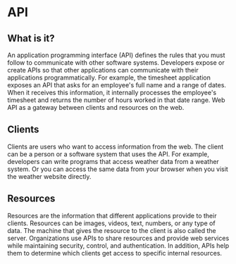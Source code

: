 # API

## What is it?

An application programming interface (API) defines the rules that you must follow to communicate with other software 
systems. Developers expose or create APIs so that other applications can communicate with their applications 
programmatically. For example, the timesheet application exposes an API that asks for an employee's full name and a 
range of dates. When it receives this information, it internally processes the employee's timesheet and returns the 
number of hours worked in that date range.
Web API as a gateway between clients and resources on the web.

## Clients

Clients are users who want to access information from the web. The client can be a person or a software system that
uses the API. For example, developers can write programs that access weather data from a weather system.
Or you can access the same data from your browser when you visit the weather website directly.

## Resources

Resources are the information that different applications provide to their clients. Resources can be images, videos,
text, numbers, or any type of data. The machine that gives the resource to the client is also called the server.
Organizations use APIs to share resources and provide web services while maintaining security, control, and
authentication. In addition, APIs help them to determine which clients get access to specific internal resources.